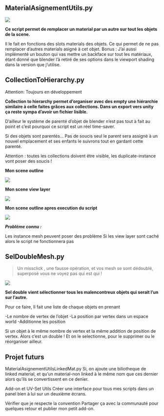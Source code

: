## MaterialAsignementUtils.py

![](http://www.matthispralat.fr/wp-content/uploads/2019/07/Replace_Material.gif)

**Ce script permet de remplacer un material par un autre sur tout les objets de la scene.** 

Il le fait en fonctions des slots materials des objets. Ce qui permet de ne pas remplacer d’autres materials asigné à cet objet.
Bonus : J’ai aussi implémenté un bouton qui vas mettre un backface sur tout les matériaux, étant donné que blender l’à retiré de ses options dans le viewport shading dans la version que j’utilise.

## CollectionToHierarchy.py
Attention: Toujours en développement

**Collection to hierarchy permet d’organiser avec des empty une hiérarchie similaire à celle faites grâces aux collections. Dans un export vers unity ça reste sympa d’avoir un fichier lisible.**

D’ailleur le système de parenté d’objet de blender n’est pas tout à fait au point et c’est pourquoi ce script est un réel time-saver.

Si des objets sont parentés… Pas de soucis seul le parent sera assigné à un nouvel emplacement et ses enfants le suivrons tout en gardant cette parenté.

Attention : toutes les collections doivent être visible, les duplicate-instance vont poser des soucis !

**Mon scene outline**

![](http://www.matthispralat.fr/wp-content/uploads/2019/07/word-image-27.png)

**Mon scene view layer**

![](http://www.matthispralat.fr/wp-content/uploads/2019/07/word-image-26.png)

**Mon scene outline apres execution du script**

![](http://www.matthispralat.fr/wp-content/uploads/2019/07/word-image-28.png)

**_Problème connu :_**

Les instance mesh peuvent poser des problème
Si les view layer sont caché alors le script ne fonctionnera pas

## SelDoubleMesh.py
> Un missclick , une fausse opération, et vos mesh se sont dédoublé, superposé vous ne voyez pas qui est qui !

![](http://www.matthispralat.fr/wp-content/uploads/2019/07/word-image-3.gif)

**Sel double vient sélectionner tous les malencontreux objets qui serait l’un sur l’autre.**

Pour ce faire, Il fait une liste de chaque objets en prenant

-Le nombre de vertex de l’objet
-La position par vertex dans un espace world
-Additionne les position

Si un objet à le même nombre de vertex et la même addition de position de vertex. Alors c’est un double ! Et on le selectionne, pour le supprimer ou le réorganiser ailleur.



## Projet futurs

MaterialAsignementUtilsLinkedMat.py
Si, on ajoute une biliotheque de linked material, et qu’un material-non linked à le même nom que ces dernier alors qu’ils se convertissent en ce denier.

Add-on et UV-Set Utils
Créer une interface pour tous mes scripts dans un panel bien à lui sur un deuxième écrans.

Vérifier que je respecte la convention <Pep8> Partager ça avec la communauté pour quelques retour et publier mon petit add-on.

